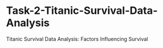 # Task-2-Titanic-Survival-Data-Analysis
Titanic Survival Data Analysis: Factors Influencing Survival

